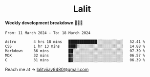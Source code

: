 <h1 align="center">Lalit</h1>

#### Weekly development breakdown 👨🏻‍💻
<!--START_SECTION:waka-->

```txt
From: 11 March 2024 - To: 18 March 2024

Astro        4 hrs 18 mins   █████████████░░░░░░░░░░░░   52.41 %
CSS          1 hr 13 mins    ███▓░░░░░░░░░░░░░░░░░░░░░   14.88 %
Markdown     36 mins         ██░░░░░░░░░░░░░░░░░░░░░░░   07.39 %
MDX          32 mins         █▓░░░░░░░░░░░░░░░░░░░░░░░   06.57 %
C            31 mins         █▓░░░░░░░░░░░░░░░░░░░░░░░   06.39 %
```

<!--END_SECTION:waka-->

Reach me at → lalitvijay9480@gmail.com
